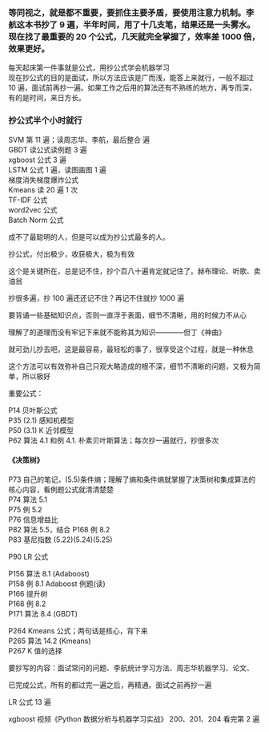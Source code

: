
### 等同视之，就是都不重要，要抓住主要矛盾，要使用注意力机制。李航这本书抄了 9 遍，半年时间，用了十几支笔，结果还是一头雾水。现在找了最重要的 20 个公式，几天就完全掌握了，效率差 1000 倍，效果更好。

每天起床第一件事就是公式，用抄公式学会机器学习    
现在抄公式的目的是面试，所以方法应该是广而浅，能答上来就行，一般不超过 10 遍，面试前再抄一遍。如果工作之后用的算法还有不熟练的地方，再专而深，有的是时间，来日方长。  
### 抄公式半个小时就行  
SVM 第 11 遍；读周志华、李航，最后整合  遍  
GBDT 读公式读例题 3 遍  
xgboost 公式 3 遍  
LSTM 公式 1 遍，读图画图 1 遍   
梯度消失梯度爆炸公式  
Kmeans 读 20 遍 1 次     
TF-IDF 公式  
word2vec 公式  
Batch Norm 公式  


成不了最聪明的人，但是可以成为抄公式最多的人。  

抄公式，付出极少，收获极大，极为有效  

这个是关键所在，总是记不住，抄个百八十遍肯定就记住了。赫布理论、听歌、卖油翁  

抄很多遍，抄 100 遍还还记不住？再记不住就抄 1000 遍  

要背诵一些基础知识点，否则一直浮于表面，细节不清晰，用的时候力不从心  

理解了的道理而没有牢记下来就不能称其为知识————但丁《神曲》  

就可劲儿抄去吧，这是最容易，最轻松的事了，很享受这个过程，就是一种休息    

这个方法可以有效弥补自己只观大略造成的根不深，细节不清晰的问题，又极为简单，所以极好  

重要公式：

P14 贝叶斯公式  
P35 (2.1) 感知机模型  
P50 (3.1) K 近邻模型  
P62 算法 4.1 和例 4.1. 朴素贝叶斯算法；每次抄一遍就行，抄很多次  

#### 《决策树》
P73 自己的笔记，(5.5)条件熵；理解了熵和条件熵就掌握了决策树和集成算法的核心内容，看例题公式就清清楚楚  
P74 算法 5.1  
P75 例 5.2  
P76 信息增益比  
P82 算法 5.5，结合 P168 例 8.2  
P83 基尼指数 (5.22)(5.24)(5.25)  

P90 LR 公式  

P156 算法 8.1 (Adaboost)  
P158 例 8.1 Adaboost 例题(读)  
P166 提升树  
P168 例 8.2  
P171 算法 8.4 (GBDT)  

P264 Kmeans 公式；两句话是核心，背下来    
P265 算法 14.2 (Kmeans)  
P267 K 值的选择  


要抄写的内容：面试常问的问题、李航统计学习方法、周志华机器学习、论文、  


已完成公式，所有的都过完一遍之后，再精通。面试之前再抄一遍  

LR 公式 13 遍  

xgboost 视频《Python 数据分析与机器学习实战》 200、201、204 看完第 2 遍  



